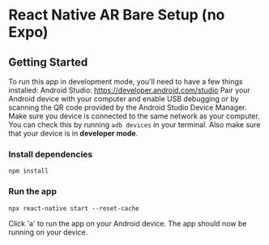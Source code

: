 # React Native AR Bare Setup (no Expo)

## Getting Started
To run this app in development mode, you'll need to have a few things installed:
Android Studio: https://developer.android.com/studio
Pair your Android device with your computer and enable USB debugging or by scanning the QR code provided by the Android Studio Device Manager. Make sure you device is connected to the same network as your computer. You can check this by running `adb devices` in your terminal. Also make sure that your device is in **developer mode**.

### Install dependencies
```
npm install
```
### Run the app
```
npx react-native start --reset-cache
```
Click 'a' to run the app on your Android device.
The app should now be running on your device.
